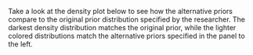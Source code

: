 Take a look at the density plot below to see how the alternative priors compare to the original prior distribution specified by the researcher. The darkest density distribution matches the original prior, while the lighter colored distributions match the alternative priors specified in the panel to the left.
